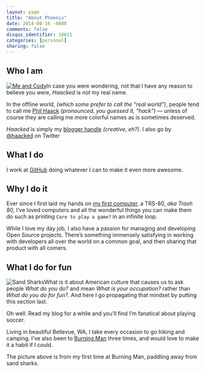 ```yaml
---
layout: page
title: "About Phoenix"
date: 2014-08-16 -0800
comments: false
disqus_identifier: 10811
categories: [personal]
sharing: false
---
```


## Who I am

[![Me and Cody](http://farm2.static.flickr.com/1166/720440046_7bec55b6f0_m.jpg)](http://www.flickr.com/photos/haacked/720440046/ "Photo Sharing")In
case you were wondering, not that I have any reason to believe you were,
*Haacked* is *not* my real name.

In the offline world, *(which some prefer to call the “real world”)*,
people tend to call me [Phil Haack](http://haacked.com/ "home page")
*(pronounced, you guessed it, “hack”)* — unless of course they are
calling me more colorful names as is sometimes deserved.

*Haacked* is simply my [blogger
handle](http://haacked.com/archive/2005/03/12/what-is-your-blogger-handle.aspx "What’s your blogger handle?")
*(creative, eh?)*. I also go by [@haacked](http://twitter.com/haacked)
on Twitter

## What I do

I work at [GitHub](http://github.com/) doing whatever I can to
make it even more awesome.

## Why I do it

Ever since I first laid my hands on [my first
computer](http://haacked.com/archive/2005/06/06/my-first-computer.aspx "This was my first computer"),
a TRS-80, *aka Trash 80*, I’ve loved computers and all the wonderful
things you can make them do such as printing `Care to play a game?` in
an infinite loop.

While I love my day job, I also have a passion for managing and
developing Open Source projects. There’s something immensely satisfying
in working with developers all over the world on a common goal, and then
sharing that product with all comers.

## What I do for fun

![Sand Sharks](/images/SandSharks.jpg)What is it about American culture
that causes us to ask people *What do you do?* and mean *What is your
occupation?* rather than *What do you do for fun?*. And here I go
propagating that mindset by putting this section last.

Oh well. Read my blog for a while and you’ll find I’m fanatical about
playing soccer.

Living in beautiful Bellevue, WA, I take every occasion to go hiking and
camping. I’ve also been to [Burning Man](http://haacked.com/archive/2004/07/18/burningmanphotopedia.aspx/ "Burningman Photos")
three times, and would love to make it a habit if I could.

The picture above is from my first time at Burning Man, paddling away
from sand sharks.
